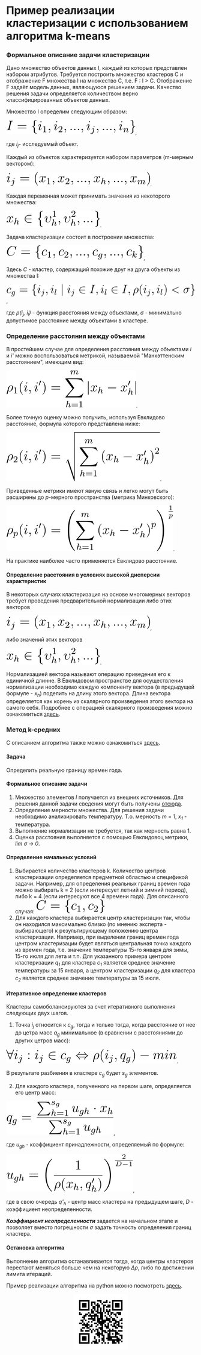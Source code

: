 # Пример реализации кластеризации с использованием алгоритма k-means

### Формальное описание задачи кластеризации

Дано множество объектов данных I, каждый из которых представлен набором атрибутов. Требуется построить множество кластеров C и отображение F множества I на множество C, т.е. F : I > C. Отображение F задаёт модель данных, являющуюся решением задачи. Качество решения задачи определяется количеством верно классифицированных объектов данных. 

Множество I определим следующим образом:

![Alt text](pictures/objects_set_I.svg?raw=true "I_set"),

где _i<sub>j</sub>_- исследуемый объект.

Каждый из объектов характеризуется набором параметров (m-мерным вектором):

![Alt text](pictures/object_params.svg?raw=true "object_params").

Каждая переменная может принимать значения из некоторого множества:

![Alt text](pictures/available_values.svg?raw=true "available_values").

Задача кластеризации состоит в построении множества:

![Alt text](pictures/cluster_definition.svg?raw=true "cluster_definition"),

Здесь _C_ - кластер, содержащий похожие друг на друга объекты из множества I:

![Alt text](pictures/cluster_restriction.svg?raw=true "cluster_restriction"),

где _&rho;(i<sub>j</sub>, i<sub>l</sub>)_ - функция расстояния между объектами, _&sigma;_ - минимально допустимое расстояние между объектами в кластере.

### Определение расстояния между объектами

В простейшем случае для определения расстояния между объектами _i_ и _i'_ можно воспользоваться метрикой, называемой "Манхэттенским расстоянием", имеющим вид:

![Alt text](pictures/distance_1.svg?raw=true "distance_1").

Более точную оценку можно получить, используя Евклидово расстояние, формула которого представлена ниже:

![Alt text](pictures/distance_2.svg?raw=true "distance_2").

Приведенные метрики имеют явную связь и легко могут быть расширены до _p_-мерного пространства (метрика Минковского):

![Alt text](pictures/distance_p.svg?raw=true "distance_p").

На практике наиболее часто применяется Евклидово расстояние.

#### Определение расстояния в условиях высокой дисперсии характеристик

В некоторых случаях кластеризация на основе многомерных векторов требует проведения предварительной нормализации либо этих векторов

![Alt text](pictures/object_params.svg?raw=true "object_params"),

либо значений этих векторов

![Alt text](pictures/available_values.svg?raw=true "available_values").

Нормализацией вектора называют операцию приведения его к единичной длинне. В Евклидовом пространстве для осуществления нормализации необходимо каждую компоненту вектора (в предыдущей формуле - _x<sub>h</sub>_) поделить на длину этого вектора. Длина вектора определяется как корень из скалярного произведения этого вектора на самого себя. Подробнее с операцией скалярного произведения можно ознакомиться [здесь](http://www.math.mrsu.ru/text/courses/method/dlina_vectora__ugol_megdu_n-mernimi_vectorami.htm).

### Метод k-средних

С описанием алгоритма также можно ознакомиться [здесь](https://studfile.net/preview/6172591/page:24/).

#### Задача

Определить реальную границу времен года. 

#### Формальное описание задачи

1. Множество элементов _I_ получается из внешних источников. Для решения данной задачи сведения могут быть получены [отсюда](https://rp5.ru/%D0%90%D1%80%D1%85%D0%B8%D0%B2_%D0%BF%D0%BE%D0%B3%D0%BE%D0%B4%D1%8B_%D0%B2_%D0%A0%D1%8F%D0%B7%D0%B0%D0%BD%D0%B8).
2. Определение мерности множества. Для решения задачи необходимо анализировать температуру. Т.о. мерность _m_ = 1, _x<sub>1</sub>_ - температура.
3. Выполнение нормализации не требуется, так как мерность равна 1.
4. Оценка расстояния выполняется с помощью Евклидовоц метрики, _lim &sigma; &rarr; 0_.

#### Определение начальных условий

1. Выбирается количество кластеров k. Количество центров кластеризации определяется предметной областью и спецификой задачи. Например, для определения реальных границ времен года можно выбирать k = 2 (если интересует летний и зимний период), либо k = 4 (если интересуют все 4 времени года).
Для описанного случая: ![Alt text](pictures/example_cluster.svg?raw=true "available_values")
2. Для каждого кластера выбирается центр кластеризации так, чтобы он находился максимально близко (по мнению эксперта - выбирающего) к результирующему положению центра кластеризации. Например, при выделении границ времен года центром кластеризации будет являться центральная точка каждого из времен года, т.е. значение температуры 15-го января для зимы, 15-го июля для лета и т.п. Для указанного примера центром кластеризации _q<sub>1</sub>_ для кластера _c<sub>1</sub>_ является среднее значение температуры за 15 января, а центром кластеризации _q<sub>2</sub>_ для кластера _c<sub>2</sub>_ является среднее значение температуры за 15 июля.

#### Итеративное определение кластеров

Кластеры самоболансируются за счет итеративного выполнения следующих двух шагов.

1. Точка _i<sub>j</sub>_ относится к _c<sub>g</sub>_, тогда и только тогда, когда расстояние от нее до цетра масс _q<sub>g</sub>_ минимальное (в сравнении с расстояниями до других цетров масс):

![Alt text](pictures/first_step.svg?raw=true "first_step").

В результате разбиения в кластере _c<sub>g</sub>_ будет _s<sub>g</sub>_ элементов.

2. Для каждого кластера, полученного на первом шаге, определяется его центр масс:

![Alt text](pictures/second_step_cluster_center.svg?raw=true "second_step_cluster_center"),

 где _u<sub>gh</sub>_ - коэффициент принадлежности, определяемый по формуле:
 
 ![Alt text](pictures/second_step_cluster_similarity.svg?raw=true "second_step_cluster_center"),
 
 где в свою очередь _q'<sub>h</sub>_ - центр масс кластера на предыдущем шаге, _D_ - коэффициент неопределенности.
 
 _**Коэффициент неопределенности**_ задается на начальном этапе и позволяет вместо погрешности _&sigma;_ задать точность определения границ кластера.
 
 #### Остановка алгоритма
 
 Выполнение алгоритма останавливается тогда, когда центры кластеров перестают меняться больше чем на некоторую _&Delta;&rho;_, либо по достижении лимита итераций.
 
 Пример реализации алгоритма на python можно посмотреть [здесь](https://jakevdp.github.io/PythonDataScienceHandbook/05.11-k-means.html).
 
 <p align="center">
  <img src="https://github.com/anikdv/kmeans/blob/main/pictures/qr-code.gif?raw=true" />
 </p>
